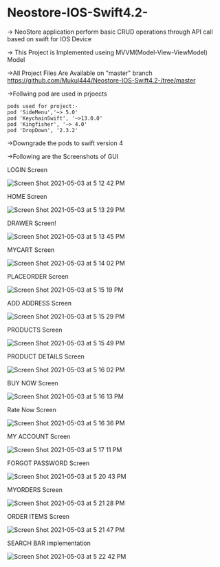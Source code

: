 # Neostore-IOS-Swift4.2-
-> NeoStore application perform basic CRUD operations through API call based on swift for IOS Device


-> This Project is Implemented useing MVVM(Model-View-ViewModel) Model


->All Project Files Are Available on "master" branch
    https://github.com/Mukul444/Neostore-IOS-Swift4.2-/tree/master


->Follwing pod are used in prjoects

    pods used for project:- 
    pod 'SideMenu','~> 5.0'
    pod 'KeychainSwift', '~>13.0.0'
    pod 'Kingfisher', '~> 4.0'
    pod 'DropDown', '2.3.2'
    
    
->Downgrade the pods to swift version 4


->Following are the Screenshots of GUI


  LOGIN Screen
  
  
   ![Screen Shot 2021-05-03 at 5 12 42 PM](https://user-images.githubusercontent.com/70843137/116873075-ad421c80-ac34-11eb-984e-4a71a3755977.png)

  HOME Screen
  
  
   ![Screen Shot 2021-05-03 at 5 13 29 PM](https://user-images.githubusercontent.com/70843137/116873126-c34fdd00-ac34-11eb-83c9-cda78283d8a6.png)

  DRAWER Screen!
  
  
   ![Screen Shot 2021-05-03 at 5 13 45 PM](https://user-images.githubusercontent.com/70843137/116873210-ea0e1380-ac34-11eb-90ff-f1dafb4e72f6.png)

  MYCART Screen
  
  
   ![Screen Shot 2021-05-03 at 5 14 02 PM](https://user-images.githubusercontent.com/70843137/116873189-e24e6f00-ac34-11eb-8c82-b9d939a644ae.png)

  PLACEORDER Screen
  
  
   ![Screen Shot 2021-05-03 at 5 15 19 PM](https://user-images.githubusercontent.com/70843137/116873269-05791e80-ac35-11eb-8724-5eb8b6f3aab8.png)

  ADD ADDRESS Screen
  
  
   ![Screen Shot 2021-05-03 at 5 15 29 PM](https://user-images.githubusercontent.com/70843137/116873302-11fd7700-ac35-11eb-9e84-ab136a3c6ca2.png)

  PRODUCTS Screen
  
  
   ![Screen Shot 2021-05-03 at 5 15 49 PM](https://user-images.githubusercontent.com/70843137/116873339-23468380-ac35-11eb-8e39-dfc8c618d8ed.png)

  PRODUCT DETAILS Screen
  
  
   ![Screen Shot 2021-05-03 at 5 16 02 PM](https://user-images.githubusercontent.com/70843137/116873401-41ac7f00-ac35-11eb-984e-397e5c159a61.png)

  BUY NOW Screen
  
  
   ![Screen Shot 2021-05-03 at 5 16 13 PM](https://user-images.githubusercontent.com/70843137/116873444-525cf500-ac35-11eb-8ff3-e1bd248bac83.png)

  Rate Now Screen
  
  
   ![Screen Shot 2021-05-03 at 5 16 36 PM](https://user-images.githubusercontent.com/70843137/116873467-5db02080-ac35-11eb-964e-e433090c68b0.png)

  MY ACCOUNT Screen
  
  
   ![Screen Shot 2021-05-03 at 5 17 11 PM](https://user-images.githubusercontent.com/70843137/116873500-6bfe3c80-ac35-11eb-8389-f62fff703798.png)

  FORGOT PASSWORD Screen
  
  
   ![Screen Shot 2021-05-03 at 5 20 43 PM](https://user-images.githubusercontent.com/70843137/116873543-80423980-ac35-11eb-8807-890302d69bad.png)

  MYORDERS Screen
  
  
   ![Screen Shot 2021-05-03 at 5 21 28 PM](https://user-images.githubusercontent.com/70843137/116873578-8fc18280-ac35-11eb-8bd0-6ddeeead368a.png)

  ORDER ITEMS Screen
  
  
   ![Screen Shot 2021-05-03 at 5 21 47 PM](https://user-images.githubusercontent.com/70843137/116873617-a071f880-ac35-11eb-87be-3e8fd5bc549f.png)

  SEARCH BAR implementation
  
  
   ![Screen Shot 2021-05-03 at 5 22 42 PM](https://user-images.githubusercontent.com/70843137/116873784-df07b300-ac35-11eb-9246-223cb73261b2.png)









